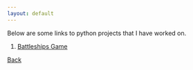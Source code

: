 ```yaml
---
layout: default
---
```


Below are some links to python projects that I have worked on. 

1. [Battleships Game](BattleshipsProjectFinal.md)

[Back](index.md)
